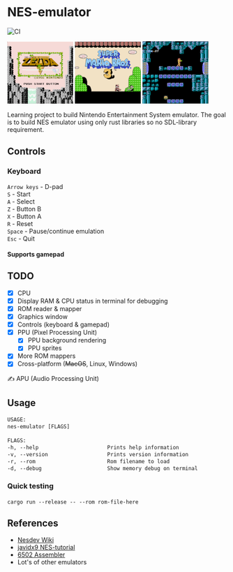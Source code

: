 # NES-emulator

![CI](https://github.com/Laastine/nes-emulator/workflows/nes-emulator/badge.svg?branch=master&event=push)

<p float="left">
<img src="assets/zelda.png" width="30%">
<img src="assets/smb3.png" width="30%">
<img src="assets/metroid.png" width="30%">
</p>

Learning project to build Nintendo Entertainment System emulator. The goal is to build NES emulator using only rust libraries so no SDL-library requirement.

## Controls

### Keyboard
`Arrow keys` - D-pad<br>
`S` - Start<br>
`A` - Select<br>
`Z` - Button B<br>
`X` - Button A<br>
`R` - Reset<br>
`Space` - Pause/continue emulation<br>
`Esc` - Quit

#### Supports gamepad

## TODO

- [x] CPU
- [x] Display RAM & CPU status in terminal for debugging
- [x] ROM reader & mapper
- [x] Graphics window
- [x] Controls (keyboard & gamepad)<br>
- [x] PPU (Pixel Processing Unit)<br>
  - [x] PPU background rendering
  - [x] PPU sprites
- [x] More ROM mappers
- [x] Cross-platform (<strike>MacOS</strike>, Linux, Windows)

 ✍️ APU (Audio Processing Unit)<br/>

## Usage

```
USAGE:
nes-emulator [FLAGS]

FLAGS:
-h, --help                      Prints help information
-v, --version                   Prints version information
-r, --rom                       Rom filename to load
-d, --debug                     Show memory debug on terminal
```

### Quick testing

`cargo run --release -- --rom rom-file-here`

## References

- [Nesdev Wiki](http://wiki.nesdev.com/w/index.php/Nesdev_Wiki)<br>
- [javidx9 NES-tutorial](https://www.youtube.com/watch?v=nViZg02IMQo&list=PLrOv9FMX8xJHqMvSGB_9G9nZZ_4IgteYf)<br>
- [6502 Assembler](https://www.masswerk.at/6502/assembler.html)
- Lot's of other emulators
